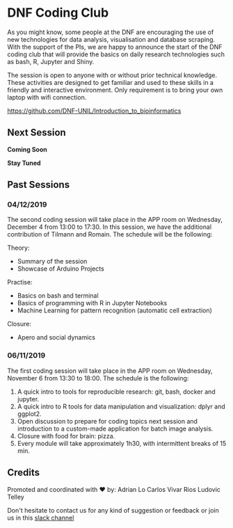# DNF Coding Club

As you might know, some people at the DNF are encouraging the use of new technologies for data analysis, visualisation and database scraping. With the support of the PIs, we are happy to announce the start of the DNF coding club that will provide the basics on daily research technologies such as bash, R, Jupyter and Shiny.

The session is open to anyone with or without prior technical knowledge. These activities are designed to get familiar and used to these skills in a friendly and interactive environment. Only requirement is to bring your own laptop with wifi connection.

https://github.com/DNF-UNIL/Introduction_to_bioinformatics

## Next Session
**Coming Soon**

**Stay Tuned**

## Past Sessions

### 04/12/2019
The second coding session will take place in the APP room on Wednesday, December 4 from 13:00 to 17:30. In this session, we have the additional contribution of Tilmann and Romain. The schedule will be the following:

Theory:
- Summary of the session
- Showcase of Arduino Projects

Practise:
- Basics on bash and terminal
- Basics of programming with R in Jupyter Notebooks
- Machine Learning for pattern recognition (automatic cell extraction)

Closure:
- Apero and social dynamics

### 06/11/2019
The first coding session will take place in the APP room on Wednesday, November 6 from 13:30 to 18:00. The schedule is the following:

1. A quick intro to tools for reproducible research: git, bash, docker and jupyter.
2. A quick intro to R tools for data manipulation and visualization: dplyr and ggplot2.
3. Open discussion to prepare for coding topics next session and introduction to a custom-made application for batch image analysis.
4. Closure with food for brain: pizza.
5. Every module will take approximately 1h30, with intermittent breaks of 15 min.

## Credits

Promoted and coordinated with :heart: by:
Adrian Lo
Carlos Vivar Rios
Ludovic Telley

Don't hesitate to contact us for any kind of suggestion or feedback or join us in this [slack channel](bio-info-dnf.slack.com)
